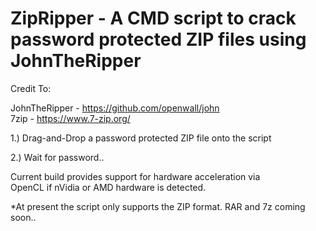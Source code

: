 # ZipRipper - A CMD script to crack password protected ZIP files using JohnTheRipper

Credit To: <br>

JohnTheRipper - <a href="https://github.com/openwall/john">https://github.com/openwall/john</a><br>
7zip - <a href="https://www.7-zip.org/">https://www.7-zip.org/</a><br>

1.) Drag-and-Drop a password protected ZIP file onto the script<br>

2.) Wait for password..<br>

Current build provides support for hardware acceleration via<br>
OpenCL if nVidia or AMD hardware is detected.<br>

*At present the script only supports the ZIP format. RAR and 7z coming soon..

